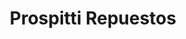 ---
title: "Prospitti Repuestos"
url: /cipolletti/prospitti-repuestos/
shop: piezas de automóviles
---